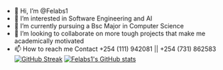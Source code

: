 - 👋 Hi, I’m @Felabs1
- 👀 I’m interested in Software Engineering and AI
- 🌱 I’m currently pursuing a Bsc Major in Computer Science
- 💞️ I’m looking to collaborate on more tough projects that make me academically motivated
- 📫 How to reach me Contact +254 (111) 942081 || +254 (731) 862583
  [![GitHub Streak](https://streak-stats.demolab.com?user=Felabs1&theme=dark&hide_border=true&border_radius=6&exclude_days=Sun)](https://git.io/streak-stats)
 [![Felabs1's GitHub stats](https://github-readme-stats.vercel.app/api?username=Felabs1)](https://github.com/anuraghazra/github-readme-stats)

<!---
Felabs1/Felabs1 is a ✨ special ✨ repository because its `README.md` (this file) appears on your GitHub profile.
You can click the Preview link to take a look at your changes.
--->
